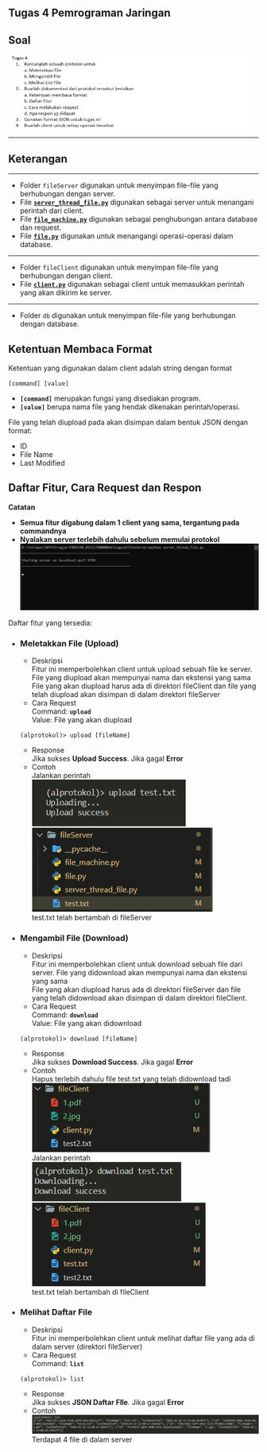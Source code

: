 ## Tugas 4 Pemrograman Jaringan

## Soal

![](img/soal.jpg)

----

## Keterangan
----
- Folder `fileServer` digunakan untuk menyimpan file-file yang berhubungan dengan server.
- File [**`server_thread_file.py`**](fileServer/server_thread_file.py) digunakan sebagai server untuk menangani perintah dari client.
- File [**`file_machine.py`**](fileServer/file_machine.py) digunakan sebagai penghubungan antara database dan request.
- File [**`file.py`**](fileServer/file.py) digunakan untuk menangangi operasi-operasi dalam database.
----
- Folder `fileClient` digunakan untuk menyimpan file-file yang berhubungan dengan client.
- File [**`client.py`**](fileClient/client.py) digunakan sebagai client untuk memasukkan perintah yang akan dikirim ke server.
----
- Folder `db` digunakan untuk menyimpan file-file yang berhubungan dengan database.

## Ketentuan Membaca Format

Ketentuan yang digunakan dalam client adalah string dengan format

```
[command] [value]
```

- **`[command]`** merupakan fungsi yang disediakan program.
- **`[value]`** berupa nama file yang hendak dikenakan perintah/operasi.

File yang telah diupload pada akan disimpan dalam bentuk JSON dengan format:

- ID
- File Name
- Last Modified

## Daftar Fitur, Cara Request dan Respon

**Catatan**
- **Semua fitur digabung dalam 1 client yang sama, tergantung pada commandnya**
- **Nyalakan server terlebih dahulu sebelum memulai protokol**
    ![](img/startserver.png)

Daftar fitur yang tersedia:

- ### Meletakkan File (Upload)

    - Deskripsi  
    Fitur ini memperbolehkan client untuk upload sebuah file ke server. File yang diupload akan mempunyai nama dan ekstensi yang sama  
    File yang akan diupload harus ada di direktori fileClient dan file yang telah diupload akan disimpan di dalam direktori fileServer  
    - Cara Request  
    Command: **`upload`**<br>
    Value: File yang akan diupload<br>
    ```
    (alprotokol)> upload [fileName]
    ```
    - Response  
    Jika sukses **Upload Success**. Jika gagal **Error**
    - Contoh  
    Jalankan perintah  
    ![](img/upload.png)  
    ![](img/upload2.png)  
    test.txt telah bertambah di fileServer

- ### Mengambil File (Download)

    - Deskripsi  
    Fitur ini memperbolehkan client untuk download sebuah file dari server. File yang didownload akan mempunyai nama dan ekstensi yang sama  
    File yang akan diupload harus ada di direktori fileServer dan file yang telah didownload akan disimpan di dalam direktori fileClient.  
    - Cara Request  
    Command: **`download`**<br>
    Value: File yang akan didownload<br>
    ```
    (alprotokol)> download [fileName]
    ```
    - Response  
    Jika sukses **Download Success**. Jika gagal **Error**
    - Contoh  
    Hapus terlebih dahulu file test.txt yang telah didownload tadi  
    ![](img/download2.png)  
    Jalankan perintah  
    ![](img/download.png)  
    ![](img/download3.png)  
    test.txt telah bertambah di fileClient  


- ### Melihat Daftar File

    - Deskripsi  
    Fitur ini memperbolehkan client untuk melihat daftar file yang ada di dalam server (direktori fileServer)
    - Cara Request  
    Command: **`list`**<br>
    ```
    (alprotokol)> list
    ```
    - Response  
    Jika sukses **JSON Daftar FIle**. Jika gagal **Error**
    - Contoh  
    ![](img/list.png)  
    Terdapat 4 file di dalam server
